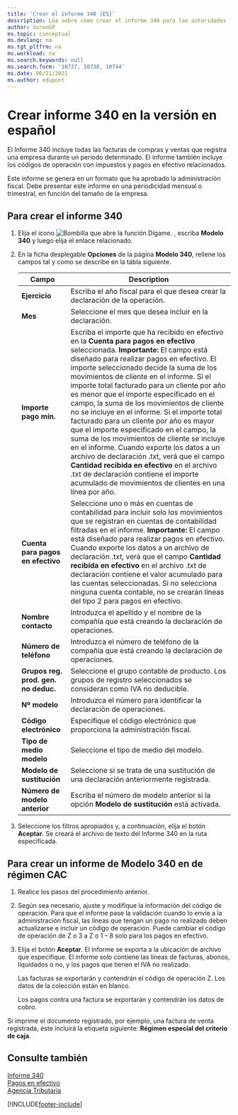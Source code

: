 ```yaml
---
title: 'Crear el informe 340 [ES]'
description: Lea sobre cómo crear el informe 340 para las autoridades fiscales en la versión en español de Business Central.
author: SorenGP
ms.topic: conceptual
ms.devlang: na
ms.tgt_pltfrm: na
ms.workload: na
ms.search.keywords: null
ms.search.form: '10737, 10738, 10744'
ms.date: 06/21/2021
ms.author: edupont
---
```

# <a name="create-report-340-in-the-spanish-version" />Crear informe 340 en la versión en español
El Informe 340 incluye todas las facturas de compras y ventas que registra una empresa durante un periodo determinado. El informe también incluye los códigos de operación con impuestos y pagos en efectivo relacionados.  

Este informe se genera en un formato que ha aprobado la administración fiscal. Debe presentar este informe en una periodicidad mensual o trimestral, en función del tamaño de la empresa.  

## <a name="to-create-report-340" />Para crear el informe 340

1.  Elija el icono ![Bombilla que abre la función Dígame.](../../media/ui-search/search_small.png "Dígame qué desea hacer") , escriba **Modelo 340** y luego elija el enlace relacionado.  
2.  En la ficha desplegable **Opciones** de la página **Modelo 340**, rellene los campos tal y como se describe en la tabla siguiente.  

    |Campo|Description|  
    |---------------------------------|---------------------------------------|  
    |**Ejercicio**|Escriba el año fiscal para el que desea crear la declaración de la operación.|  
    |**Mes**|Seleccione el mes que desea incluir en la declaración.|  
    |**Importe pago mín.**|Escriba el importe que ha recibido en efectivo en la **Cuenta para pagos en efectivo** seleccionada. **Importante:** El campo está diseñado para realizar pagos en efectivo. El importe seleccionado decide la suma de los movimientos de cliente en el informe. Si el importe total facturado para un cliente por año es menor que el importe especificado en el campo, la suma de los movimientos de cliente no se incluye en el informe. Si el importe total facturado para un cliente por año es mayor que el importe especificado en el campo, la suma de los movimientos de cliente se incluye en el informe. Cuando exporte los datos a un archivo de declaración .txt, verá que el campo **Cantidad recibida en efectivo** en el archivo .txt de declaración contiene el importe acumulado de movimientos de clientes en una línea por año.|  
    |**Cuenta para pagos en efectivo**|Seleccione uno o más en cuentas de contabilidad para incluir solo los movimientos que se registran en cuentas de contabilidad filtradas en el informe. **Importante:** El campo está diseñado para realizar pagos en efectivo. Cuando exporte los datos a un archivo de declaración .txt, verá que el campo **Cantidad recibida en efectivo** en el archivo .txt de declaración contiene el valor acumulado para las cuentas seleccionadas. Si no selecciona ninguna cuenta contable, no se crearán líneas del tipo 2 para pagos en efectivo.|  
    |**Nombre contacto**|Introduzca el apellido y el nombre de la compañía que está creando la declaración de operaciones.|  
    |**Número de teléfono**|Introduzca el número de teléfono de la compañía que está creando la declaración de operaciones.|  
    |**Grupos reg. prod. gen. no deduc.**|Seleccione el grupo contable de producto. Los grupos de registro seleccionados se consideran como IVA no deducible.|  
    |**Nº modelo**|Introduzca el número para identificar la declaración de operaciones.|  
    |**Código electrónico**|Especifique el código electrónico que proporciona la administración fiscal.|  
    |**Tipo de medio modelo**|Seleccione el tipo de medio del modelo.|  
    |**Modelo de sustitución**|Seleccione si se trata de una sustitución de una declaración anteriormente registrada.|  
    |**Número de modelo anterior**|Escriba el número de modelo anterior si la opción **Modelo de sustitución** está activada.|  

3.  Seleccione los filtros apropiados y, a continuación, elija el botón **Aceptar**. Se creará el archivo de texto del Informe 340 en la ruta especificada.  

## <a name="to-create-a-modelo-340-report-under-the-cac-regimen" />Para crear un informe de Modelo 340 en de régimen CAC

1.  Realice los pasos del procedimiento anterior.  
2.  Según sea necesario, ajuste y modifique la información del código de operación. Para que el informe pase la validación cuando lo envíe a la administración fiscal, las líneas que tengan un pago no realizado deben actualizarse e incluir un código de operación. Puede cambiar el código de operación de Z o 3 a Z o 1 – 8 solo para los pagos en efectivo.  
3.  Elija el botón **Aceptar**. El informe se exporta a la ubicación de archivo que especifique. El informe solo contiene las líneas de facturas, abonos, liquidados o no, y los pagos que tienen el IVA no realizado.  

    Las facturas se exportarán y contendrán el código de operación Z. Los datos de la colección están en blanco.  

    Los pagos contra una factura se exportarán y contendrán los datos de cobro.  

Si imprime el documento registrado, por ejemplo, una factura de venta registrada, éste incluirá la etiqueta siguiente: **Régimen especial del criterio de caja**.  

## <a name="see-also" />Consulte también
 [Informe 340](report-340.md)   
 [Pagos en efectivo](payments-in-cash.md)   
 [Agencia Tributaria](https://www.agenciatributaria.es/AEAT.internet/en_gb/Inicio.shtml)


[!INCLUDE[footer-include](../../includes/footer-banner.md)]
